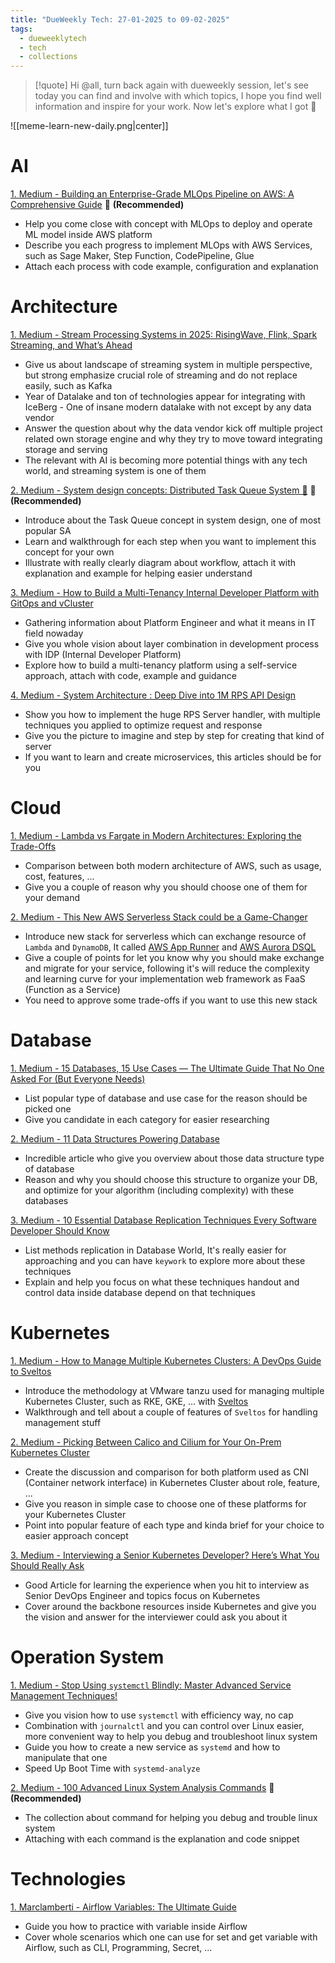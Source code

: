 ```yaml
---
title: "DueWeekly Tech: 27-01-2025 to 09-02-2025"
tags:
  - dueweeklytech
  - tech
  - collections
---
```

>[!quote]
>Hi @all, turn back again with dueweekly session, let's see today you can find and involve with which topics, I hope you find well information and inspire for your work. Now let's explore what I got 🍻

![[meme-learn-new-daily.png|center]]
# AI

[1. Medium - Building an Enterprise-Grade MLOps Pipeline on AWS: A Comprehensive Guide](https://ramchandra-vadranam.medium.com/building-an-enterprise-grade-mlops-pipeline-on-aws-a-comprehensive-guide-c828085dd830) 🌟 **(Recommended)**

- Help you come close with concept with MLOps to deploy and operate ML model inside AWS platform
- Describe you each progress to implement MLOps with AWS Services, such as Sage Maker, Step Function, CodePipeline, Glue
- Attach each process with code example, configuration and explanation
# Architecture

[1. Medium - Stream Processing Systems in 2025: RisingWave, Flink, Spark Streaming, and What’s Ahead](https://blog.det.life/stream-processing-systems-in-2025-risingwave-flink-spark-streaming-and-whats-ahead-6e24927f7d8b)

- Give us about landscape of streaming system in multiple perspective, but strong emphasize crucial role of streaming and do not replace easily, such as Kafka
- Year of Datalake and ton of technologies appear for integrating with IceBerg - One of insane modern datalake with not except by any data vendor
- Answer the question about why the data vendor kick off multiple project related own storage engine and why they try to move toward integrating storage and serving
- The relevant with AI is becoming more potential things with any tech world, and streaming system is one of them

[2. Medium - System design concepts: Distributed Task Queue System 🎯](https://levelup.gitconnected.com/system-design-concepts-distributed-task-queue-system-8bc99647a093) 🌟 **(Recommended)**

- Introduce about the Task Queue concept in system design, one of most popular SA
- Learn and walkthrough for each step when you want to implement this concept for your own
- Illustrate with really clearly diagram about workflow, attach it with explanation and example for helping easier understand

[3. Medium - How to Build a Multi-Tenancy Internal Developer Platform with GitOps and vCluster](https://medium.com/itnext/how-to-build-a-multi-tenancy-internal-developer-platform-with-gitops-and-vcluster-d8f43bfb9c3d)

- Gathering information about Platform Engineer and what it means in IT field nowaday
- Give you whole vision about layer combination in development process with IDP (Internal Developer Platform)
- Explore how to build a multi-tenancy platform using a self-service approach, attach with code, example and guidance

[4. Medium - System Architecture : Deep Dive into 1M RPS API Design](https://medium.com/@scalabrix/system-architecture-deep-dive-into-1m-rps-api-design-fa5b5a01e6f4)

- Show you how to implement the huge RPS Server handler, with multiple techniques you applied to optimize request and response
- Give you the picture to imagine and step by step for creating that kind of server
- If you want to learn and create microservices, this articles should be for you
# Cloud

[1. Medium - Lambda vs Fargate in Modern Architectures: Exploring the Trade-Offs](https://medium.com/@jake.bazin/lambda-vs-fargate-in-modern-architectures-exploring-the-trade-offs-224946645865)

- Comparison between both modern architecture of AWS, such as usage, cost, features, ...
- Give you a couple of reason why you should choose one of them for your demand

[2. Medium - This New AWS Serverless Stack could be a Game-Changer](https://medium.com/@jonas.a.neumann/this-new-aws-serverless-stack-could-be-a-game-changer-de5d8c38ff7d)

- Introduce new stack for serverless which can exchange resource of `Lambda` and `DynamoDB`, It called [AWS App Runner](https://aws.amazon.com/apprunner/?nc1=h_ls) and [AWS Aurora DSQL](https://aws.amazon.com/rds/aurora/dsql/?nc1=h_ls)
- Give a couple of points for let you know why you should make exchange and migrate for your service, following it's will reduce the complexity and learning curve for your implementation web framework as FaaS (Function as a Service)
- You need to approve some trade-offs if you want to use this new stack
# Database

[1. Medium - 15 Databases, 15 Use Cases — The Ultimate Guide That No One Asked For (But Everyone Needs)](https://medium.com/gitconnected/15-databases-15-use-cases-the-ultimate-guide-that-no-one-asked-for-but-everyone-needs-47ca4009be78)

- List popular type of database and use case for the reason should be picked one
- Give you candidate in each category for easier researching

[2. Medium - 11 Data Structures Powering Database](https://medium.com/gitconnected/11-data-structures-powering-database-51fc4691fcf7)

- Incredible article who give you overview about those data structure type of database
- Reason and why you should choose this structure to organize your DB, and optimize for your algorithm (including complexity) with these databases

[3. Medium - 10 Essential Database Replication Techniques Every Software Developer Should Know](https://levelup.gitconnected.com/10-essential-database-replication-techniques-every-software-developer-should-know-b51b4478646e)

- List methods replication in Database World, It's really easier for approaching and you can have `keywork` to explore more about these techniques
- Explain and help you focus on what these techniques handout and control data inside database depend on that techniques

# Kubernetes

[1. Medium - How to Manage Multiple Kubernetes Clusters: A DevOps Guide to Sveltos](https://medium.com/@pescerosso/how-to-manage-multiple-kubernetes-clusters-a-devops-guide-to-sveltos-b7a02b31f7c1)

- Introduce the methodology at VMware tanzu used for managing multiple Kubernetes Cluster, such as RKE, GKE, ... with [Sveltos](https://projectsveltos.github.io/sveltos/)
- Walkthrough and tell about a couple of features of `Sveltos` for handling management stuff

[2. Medium - Picking Between Calico and Cilium for Your On-Prem Kubernetes Cluster](https://medium.com/@PlanB./picking-between-calico-and-cilium-for-your-on-prem-kubernetes-cluster-9c3849083a45)

- Create the discussion and comparison for both platform used as CNI (Container network interface) in Kubernetes Cluster about role, feature, ...
- Give you reason in simple case to choose one of these platforms for your Kubernetes Cluster
- Point into popular feature of each type and kinda brief for your choice to easier approach concept

[3. Medium - Interviewing a Senior Kubernetes Developer? Here’s What You Should Really Ask](https://medium.com/@PlanB./interviewing-a-senior-kubernetes-developer-heres-what-you-should-really-ask-29dd1da21cff)

- Good Article for learning the experience when you hit to interview as Senior DevOps Engineer and topics focus on Kubernetes
- Cover around the backbone resources inside Kubernetes and give you the vision and answer for the interviewer could ask you about it
# Operation System

[1. Medium - Stop Using `systemctl` Blindly: Master Advanced Service Management Techniques!](https://medium.com/@howtouselinux/stop-using-systemctl-blindly-master-advanced-service-management-techniques-83dfd0e9c0ab)

- Give you vision how to use `systemctl` with efficiency way, no cap
- Combination with `journalctl` and you can control over Linux easier, more convenient way to help you debug and troubleshoot linux system
- Guide you how to create a new service as `systemd` and how to manipulate that one
- Speed Up Boot Time with `systemd-analyze`

[2. Medium - 100 Advanced Linux System Analysis Commands](https://medium.com/@eren.c.uysal/100-advanced-linux-system-analysis-commands-218c20a19cbe) 🌟 **(Recommended)**

- The collection about command for helping you debug and trouble linux system
- Attaching with each command is the explanation and code snippet

# Technologies

[1. Marclamberti - Airflow Variables: The Ultimate Guide](https://marclamberti.com/blog/variables-with-apache-airflow/)

- Guide you how to practice with variable inside Airflow
- Cover whole scenarios which one can use for set and get variable with Airflow, such as CLI, Programming, Secret, ...

